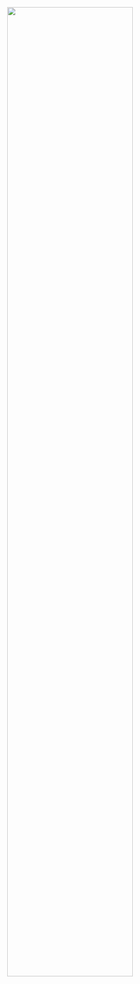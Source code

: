 <p align='center'><a href="https://github.com/unknownsrc">
  <img width="75%" src="https://github-readme-stats.vercel.app/api?username=unknownsrc&theme=dark&show_icons=true" />
<!--   <img width="44%" src="https://github-readme-streak-stats.herokuapp.com?user=unknownsrc&theme=black-ice" /> -->
</a></p>

<!--
[![](https://activity-graph.herokuapp.com/graph?username=unknownsrc&theme=react-dark)](https://github.com/unknownsrc)
-->
